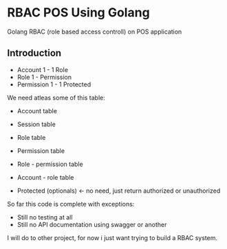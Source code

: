 # RBAC POS Using Golang
Golang RBAC (role based access controll) on POS application

## Introduction

- Account 1 - 1 Role
- Role 1 - Permission
- Permission 1 - 1 Protected

We need atleas some of this table:
- Account table
- Session table
- Role table
- Permission table
- Role - permission table
- Account - role table

- Protected (optionals) <-  no need, just return authorized or unauthorized

So far this code is complete with exceptions:
- Still no testing at all
- Still no API documentation using swagger or another

I will do to other project, for now i just want trying to build a RBAC system.
